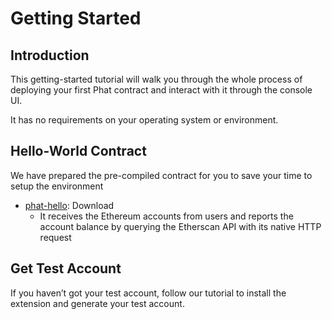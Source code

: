 # Getting Started

## Introduction <a href="#introduction" id="introduction"></a>

This getting-started tutorial will walk you through the whole process of deploying your first Phat contract and interact with it through the console UI.

It has no requirements on your operating system or environment.

## Hello-World Contract <a href="#hello-world-contract" id="hello-world-contract"></a>

We have prepared the pre-compiled contract for you to save your time to setup the environment

* [phat-hello](https://github.com/Phala-Network/phat-hello): Download
  * It receives the Ethereum accounts from users and reports the account balance by querying the Etherscan API with its native HTTP request

## Get Test Account <a href="#get-test-account" id="get-test-account"></a>

If you haven’t got your test account, follow our tutorial to install the extension and generate your test account.
